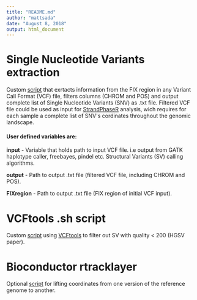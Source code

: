 ```yaml
---
title: "README.md"
author: "mattsada"
date: "August 8, 2018"
output: html_document
---
```

# Single Nucleotide Variants extraction
Custom [script](https://github.com/mattsada/analysis/blob/master/snv_export/snv_export.Rmd) that exrtacts information from the FIX region in any Variant Call Format (VCF) file, filters columns (CHROM and POS) and output complete list of Single Nucleotide Variants (SNV) as .txt file. Filtered VCF file could be used as input for [StrandPhaseR](https://github.com/mattsada/project/tree/master/groningen_StrandSeq) analysis, wich requires for each sample a complete list of SNV's cordinates throughout the genomic landscape. 

#### User defined variables are:
**input** - Variable that holds path to input VCF file. i.e output from GATK haplotype caller, freebayes, pindel etc. Structural Variants (SV) calling algorithms. 

**output** - Path to output .txt file (filtered VCF file, including CHROM and POS).

**FIXregion** - Path to output .txt file (FIX region of initial VCF input).

# VCFtools .sh script
Custom [script](https://github.com/mattsada/analysis/blob/master/snv_export/vcfTools.sh) using [VCFtools](https://vcftools.github.io/man_latest.html) to filter out SV with quality < 200 (HGSV paper).

# Bioconductor rtracklayer 
Optional [script]() for lifting coordinates from one version of the reference genome to another.
